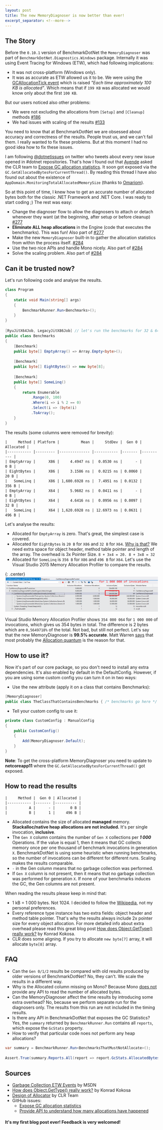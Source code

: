 ```yaml
---
layout: post
title: The new MemoryDiagnoser is now better than ever!
excerpt_separator: <!--more-->
---
```


## The Story

Before the `0.10.1` version of BenchmarkDotNet the `MemoryDiagnoser` was part of `BenchmarkDotNet.Diagnostics.Windows` package. Internally it was using Event Tracing for Windows (ETW), which had following implications:

* It was not cross-platform (Windows only).
* It was as accurate as ETW allowed us it to be. We were using the [GCAllocationTick event](https://msdn.microsoft.com/en-us/library/ff356162(v=vs.110).aspx#gcallocationtick_v2_event) which is raised *"Each time approximately 100 KB is allocated"*. Which means that if `199 KB` was allocated we would know only about the first `100 KB`.
<!--more-->

But our users noticed also other problems:

* We were not excluding the allocations from `[Setup]` and `[Cleanup]` methods [#186](https://github.com/dotnet/BenchmarkDotNet/issues/186)
* We had issues with scaling of the results [#133](https://github.com/dotnet/BenchmarkDotNet/issues/133)

You need to know that at BenchmarkDotNet we are obsessed about accuracy and correctness of the results. People trust us, and we can't fail them. I really wanted to fix these problems. But at this moment I had no good idea how to fix these issues.

I am following [@dotnetissues](https://twitter.com/dotnetissues) on twitter who tweets about every new issue opened in #dotnet repositories. That's how I found out that [Ayende](https://ayende.com/blog/m) asked the CLR team to [Expose GC allocation statistics](https://github.com/dotnet/coreclr/issues/6275). It soon got exposed via the `GC.GetAllocatedBytesForCurrentThread()`. By reading this thread I have also found out about the existence of `AppDomain.MonitoringTotalAllocatedMemorySize` (thanks to [Omariom](https://github.com/omariom)). 

So at this point of time, I knew how to get an accurate number of allocated bytes both for the classic .NET Framework and .NET Core. I was ready to start coding ;) The rest was easy:

* Change the diagnoser flow to allow the diagnosers to attach or detach whenever they want (at the beginning, after setup or before cleanup) [#277](https://github.com/dotnet/BenchmarkDotNet/pull/277)
*  **Eliminate ALL heap allocations** in the Engine (code that executes the benchmarks). This was fun! Also part of [#277](https://github.com/dotnet/BenchmarkDotNet/pull/277/commits)
* Make the new `MemoryDiagnoser` built-in to gather the allocation statistics from within the process itself.  [#284](https://github.com/dotnet/BenchmarkDotNet/pull/284)
* Use the two nice APIs and handle Mono nicely. Also part of [#284](https://github.com/dotnet/BenchmarkDotNet/pull/284)
* Solve the scaling problem. Also part of [#284](https://github.com/dotnet/BenchmarkDotNet/pull/284)

## Can it be trusted now?

Let's run following code and analyse the results.

```cs
class Program
{
    static void Main(string[] args)
    {
        BenchmarkRunner.Run<Benchmarks>();
    }
}

[RyuJitX64Job, LegacyJitX86Job] // let's run the benchmarks for 32 & 64 bit
public class Benchmarks
{
    [Benchmark]
    public byte[] EmptyArray() => Array.Empty<byte>();

    [Benchmark]
    public byte[] EightBytes() => new byte[8];

    [Benchmark]
    public byte[] SomeLinq()
    {
        return Enumerable
            .Range(0, 100)
            .Where(i => i % 2 == 0)
            .Select(i => (byte)i)
            .ToArray();
    }
}
```

The results (some columns were removed for brevity):

```
|     Method | Platform |          Mean |     StdDev |  Gen 0 | Allocated |
|----------- |--------- |-------------- |----------- |------- |---------- |
| EmptyArray |      X86 |     4.4947 ns |  0.0530 ns |      - |       0 B |
| EightBytes |      X86 |     3.1586 ns |  0.0215 ns | 0.0060 |      20 B |
|   SomeLinq |      X86 | 1,600.6928 ns |  7.4951 ns | 0.0132 |     356 B |
| EmptyArray |      X64 |     5.9602 ns |  0.0411 ns |      - |       0 B |
| EightBytes |      X64 |     4.6416 ns |  0.0956 ns | 0.0097 |      32 B |
|   SomeLinq |      X64 | 1,620.6928 ns | 12.6973 ns | 0.0631 |     496 B |
```

Let's analyse the results:

* Allocated for `EmptyArray` is zero. That's great, the simplest case is covered.
* Allocated for `EightBytes` is `20 B` for `X86` and `32 B` for `X64`. [Why is that?](http://stackoverflow.com/a/1589759) We need extra space for object header, method table pointer and length of the array. The overhead is 3x Pointer Size. `8 + 3x4 = 20. 8 + 3x8 = 32`
* Allocated for `SomeLinq` is `356 B` for `X86` and `496 B` for `X64`. Let's use the Visual Studio 2015 Memory Allocation Profiler to compare the results.

{: .center}
![Memory Diagnoser - Profiler Verification](/images/memoryDiagnoser_profilerVerification.png)

Visual Studio Memory Allocation Profiler shows `354 000 064` for `1 000 000` of invocations, which gives us 354 bytes in total. The difference is 2 bytes which are `0,5649718%` of the total. Not bad, but still not perfect. Let's say that the new MemoryDiagnoser is **99.5% accurate**. Matt Warren [says](https://github.com/dotnet/BenchmarkDotNet/pull/284#issuecomment-266724308) that most probably the [Allocation quantum](https://github.com/dotnet/coreclr/blob/master/Documentation/botr/garbage-collection.md#design-of-allocator) is the reason for that.


## How to use it?

Now it's part of our core package, so you don't need to install any extra dependencies. It's also enabled by default in the DefaultConfig. However, if you are using some custom config you can turn it on in two ways:

* Use the new attribute (apply it on a class that contains Benchmarks):

```cs
[MemoryDiagnoser]
public class TheClassThatContainsBenchmarks { /* benchmarks go here */ }
```

* Tell your custom config to use it:

```cs
private class CustomConfig : ManualConfig
{
    public CustomConfig()
    {
        Add(MemoryDiagnoser.Default);
    }
}
```

**Note**: To get the cross-platform MemoryDiagnoser you need to update to **netcoreapp11** where the `GC.GetAllocatedBytesForCurrentThread()` got exposed.

## How to read the results

```
|     Method |  Gen 0 | Allocated |
|----------- |------- |---------- |
|          A |      - |       0 B |
|          B |      1 |     496 B |
```

* Allocated contains the size of allocated **managed** memory. **Stackalloc/native heap allocations are not included.** It's per single invocation, **inclusive**.
* The `Gen X` column contains the number of `Gen X` collections per ***1 000*** Operations. If the value is equal 1, then it means that GC collects memory once per one thousand of benchmark invocations in generation `X`. BenchmarkDotNet is using some heuristic when running benchmarks, so the number of invocations can be different for different runs. Scaling makes the results comparable.
* `-` in the Gen column means that no garbage collection was performed.
* If `Gen X` column is not present, then it means that no garbage collection was performed for generation `X`. If none of your benchmarks induces the GC, the Gen columns are not present.


When reading the results please keep in mind that:

* 1 kB = 1 000 bytes. Not 1024. I decided to follow the [Wikipedia](https://en.wikipedia.org/wiki/Kilobyte), not my personal preferences.
* Every reference type instance has two extra fields: object header and method table pointer. That's why the results always include 2x pointer size for every object allocation. For more detailed info about extra overhead please read this great blog post [How does Object.GetType() really work?](http://tooslowexception.com/how-does-gettype-work/) by Konrad Kokosa.
* CLR does some aligning. If you try to allocate `new byte[7]` array, it will allocate `byte[8]` array.


## FAQ

* Can the `Gen 0/1/2` results be compared with old results produced by older versions of BenchmarkDotNet? No, they can't. We scale the results in a different way.
* Why is the Allocated column missing on Mono? Because Mono [does not](http://stackoverflow.com/questions/40234948/how-to-get-the-number-of-allocated-bytes-in-mono) provide any API to read the number of allocated bytes.
* Can the MemoryDiagnoser affect the time results by introducing some extra overhead? No, because we perform separate run for the diagnosers only. The results from this run are not included in the timing results.
* Is there any API in BenchmarkDotNet that exposes the GC Statistics? Yes, the `summary` returned by `BenchmarkRunner.Run` contains all `reports`, which expose the `GcStats` property.
* How to verify that particular code noes not perform any heap allocations?

```cs
var summary = BenchmarkRunner.Run<BenchmarksThatMustNotAllocate>();

Assert.True(summary.Reports.All(report => report.GcStats.AllocatedBytes == 0));
```

## Sources

* [Garbage Collection ETW Events](https://msdn.microsoft.com/en-us/library/ff356162(v=vs.110).aspx#gcallocationtick_v2_event) by MSDN
* [How does Object.GetType() really work?](http://tooslowexception.com/how-does-gettype-work/) by Konrad Kokosa
* [Design of Allocator](https://github.com/dotnet/coreclr/blob/master/Documentation/botr/garbage-collection.md#design-of-allocator) by CLR Team
* GitHub issues:
	- [Expose GC allocation statistics](https://github.com/dotnet/coreclr/issues/6275)
	- [Provide API to understand how many allocations have happened](https://github.com/dotnet/corefx/issues/10157) 

#### It's my first blog post ever! Feedback is very welcomed!
